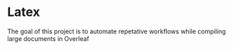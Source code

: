 # Latex

The goal of this project is to automate repetative workflows while compiling large documents in Overleaf
